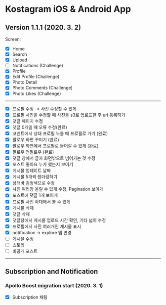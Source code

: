# Kostagram iOS & Android App

## Version 1.1.1 (2020. 3. 2)

Screen:

- [x] Home
- [x] Search
- [x] Upload
- [ ] Notifications (Challenge)
- [x] Profile
- [x] Edit Profile (Challenge)
- [x] Photo Detail
- [x] Photo Comments (Challenge)
- [x] Photo Likes (Challenge)

---

- [x] 프로필 수정 -> 사진 수정할 수 있게
- [x] 프로필 사진을 수정할 때 사진을 s3로 업로드한 후 uri 등록하기
- [x] 댓글 페이지 수정
- [x] 댓글 0개일 때 오류 수정(완료)
- [x] 코멘트에서 상대 프로필 누를 때 프로필로 가기 (완료)
- [x] 팔로우 화면 꾸미기 (완료)
- [x] 팔로우 화면에서 프로필로 들어갈 수 있게 (완료)
- [x] 팔로우 언팔로우 (완료)
- [x] 댓글 창에서 글자 화면밖으로 넘어가는 것 수정
- [x] 포스트 좋아요 누가 했는지 보이기
- [x] 게시물 업데이트 날짜
- [x] 게시물 5개씩 렌더링하기
- [x] 상태바 검정색으로 수정
- [x] 사진 여러장 올릴 수 있게 수정, Pagination 보이게
- [x] 포스트에 댓글 1개 보이게
- [x] 프로필 사진 확대해서 볼 수 있게
- [x] 게시물 삭제
- [x] 댓글 삭제
- [x] 댓글창에서 게시물 업로드 시간 확인, 기타 넓이 수정
- [x] 프로필에서 사진 여러개인 게시물 표시
- [x] notification -> explore 탭 변경
- [ ] 게시물 수정
- [ ] 스토리
- [ ] 비공개 포스트

---

## Subscription and Notification

### Apollo Boost migration start (2020. 3. 1)

- [x] Subscription 채팅
